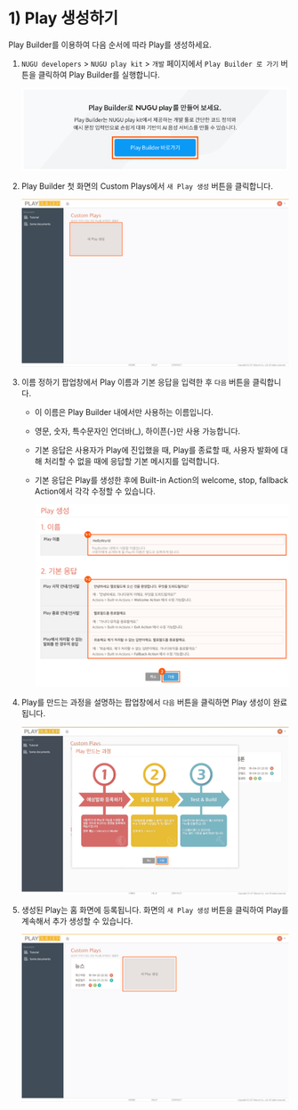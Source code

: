 # 1\) Play 생성하기

Play Builder를 이용하여 다음 순서에 따라 Play를 생성하세요.

1. `NUGU developers` &gt; `NUGU play kit` &gt; `개발` 페이지에서 `Play Builder 로 가기` 버튼을 클릭하여 Play Builder를 실행합니다.

   ![](../../../.gitbook/assets/assets_ch3_311_c01_2-1.png)

2. Play Builder 첫 화면의 Custom Plays에서 `새 Play 생성` 버튼을 클릭합니다.

   ![](../../../.gitbook/assets/assets_ch3_311_c02.png)

3. 이름 정하기 팝업창에서 Play 이름과 기본 응답을 입력한 후 `다음` 버튼을 클릭합니다.
   * 이 이름은 Play Builder 내에서만 사용하는 이름입니다.  
   * 영문, 숫자, 특수문자인 언더바\(\_\), 하이픈\(-\)만 사용 가능합니다.  
   * 기본 응답은 사용자가 Play에 진입했을 때, Play를 종료할 때, 사용자 발화에 대해 처리할 수 없을 때에 응답할 기본 메시지를 입력합니다.  
   * 기본 응답은 Play를 생성한 후에 Built-in Action의 welcome, stop, fallback Action에서 각각 수정할 수 있습니다.

     ![](../../../.gitbook/assets/assets_ch3_311_c03.png)
4. Play를 만드는 과정을 설명하는 팝업창에서 `다음` 버튼을 클릭하면 Play 생성이 완료됩니다.

   ![](../../../.gitbook/assets/assets_ch3_311_c04.png)

5. 생성된 Play는 홈 화면에 등록됩니다. 화면의 `새 Play 생성` 버튼을 클릭하여 Play를 계속해서 추가 생성할 수 있습니다.

   ![](../../../.gitbook/assets/assets_ch3_311_c05.png)

